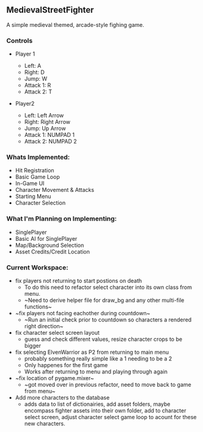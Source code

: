## MedievalStreetFighter

A simple medieval themed, arcade-style fighing game.

### Controls

- Player 1
  - Left: A
  - Right: D
  - Jump: W
  - Attack 1: R
  - Attack 2: T

- Player2
  - Left: Left Arrow
  - Right: Right Arrow
  - Jump: Up Arrow
  - Attack 1: NUMPAD 1
  - Attack 2: NUMPAD 2

### Whats Implemented:

- Hit Registration
- Basic Game Loop
- In-Game UI
- Character Movement & Attacks
- Starting Menu
- Character Selection

### What I'm Planning on Implementing:

- SinglePlayer
- Basic AI for SinglePlayer
- Map/Background Selection
- Asset Credits/Credit Location

### Current Workspace:

- fix players not returning to start postions on death
  - To do this need to refactor select character into its own class from menu.
  - ~Need to derive helper file for draw_bg and any other multi-file functions~
- ~fix players not facing eachother during countdown~
  - ~Run an initial check prior to countdown so characters a rendered right direction~
- fix character select screen layout
  - guess and check different values, resize character crops to be bigger
- fix selecting ElvenWarrior as P2 from returning to main menu
  - probably something really simple like a 1 needing to be a 2
  - Only happenes for the first game
  - Works after returning to menu and playing through again
- ~fix location of pygame.mixer~
  - ~got moved over in previous refactor, need to move back to game from menu~
- Add more characters to the database
  - adds data to list of dictionairies, add asset folders, maybe encompass fighter assets into their own folder, add to character select screen, adjust character select game loop to acount for these new characters.
